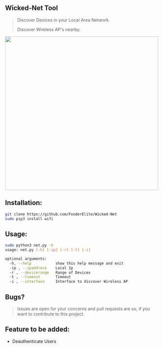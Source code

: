 ## Wicked-Net Tool
> Discover Devices in your Local Area Network.
>
> Discover Wireless AP's nearby.
<img src="https://img.wonderhowto.com/img/33/51/63658241268910/0/hack-wi-fi-stealing-wi-fi-passwords-with-evil-twin-attack.1280x600.jpg" width=500px>

## Installation:
```bash
git clone https://github.com/FonderElite/Wicked-Net
sudo pip3 install wifi
```
## Usage:
```bash
sudo python3 net.py -h                                 
usage: net.py [-h] [-ip] [-r] [-t] [-i]

optional arguments:
  -h, --help           show this help message and exit
  -ip , --ipaddress    Local Ip
  -r , --devicerange   Range of Devices
  -t , --timeout       Timeout
  -i , --interface     Interface to discover Wireless AP

```
## Bugs?
>Issues are open for your concerns and pull requests are so, if you want to contribute to this project.

## Feature to be added:
- Deauthenticate Users



